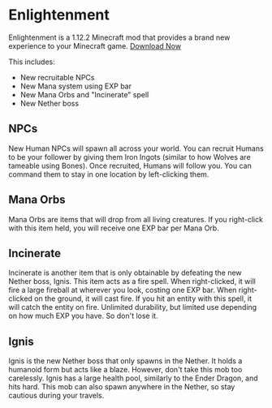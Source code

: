 # Enlightenment
Enlightenment is a 1.12.2 Minecraft mod that provides a brand new experience to your Minecraft game.
[Download Now](https://github.com/JadenBailey/Enlightenment/releases/download/v1.0/Enlightenment-1.12.2.jar)

This includes:

* New recruitable NPCs
* New Mana system using EXP bar
* New Mana Orbs and "Incinerate" spell
* New Nether boss

## NPCs
New Human NPCs will spawn all across your world. You can recruit Humans to be your follower by giving them Iron Ingots (similar to how Wolves are tameable using Bones).
Once recruited, Humans will follow you. You can command them to stay in one location by left-clicking them.

## Mana Orbs
Mana Orbs are items that will drop from all living creatures. If you right-click with this item held, you will receive one EXP bar per Mana Orb.

## Incinerate
Incinerate is another item that is only obtainable by defeating the new Nether boss, Ignis. This item acts as a fire spell. When right-clicked, it will fire a large fireball at wherever you look, costing one EXP bar. When right-clicked on the ground, it will cast fire. If you hit an entity with this spell, it will catch the entity on fire. Unlimited durability, but limited use depending on how much EXP you have. So don't lose it.

## Ignis
Ignis is the new Nether boss that only spawns in the Nether. It holds a humanoid form but acts like a blaze. However, don't take this mob too carelessly. Ignis has a large health pool, similarly to the Ender Dragon, and hits hard. This mob can also spawn anywhere in the Nether, so stay cautious during your travels.
